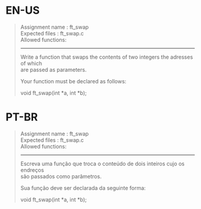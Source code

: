 # EN-US

> Assignment name  : ft_swap   
> Expected files   : ft_swap.c   
> Allowed functions:   
>
> --------------------------------------------------------------------------------   
> 
> Write a function that swaps the contents of two integers the adresses of which   
> are passed as parameters.   
> 
> Your function must be declared as follows:   
> 
> void	ft_swap(int *a, int *b);

# PT-BR

> Assignment name  : ft_swap   
> Expected files   : ft_swap.c   
> Allowed functions:   
>
> --------------------------------------------------------------------------------   
> 
> Escreva uma função que troca o conteúdo de dois inteiros cujo os endreços   
> são passados como parâmetros.   
> 
> Sua função deve ser declarada da seguinte forma:   
> 
> void	ft_swap(int *a, int *b);
